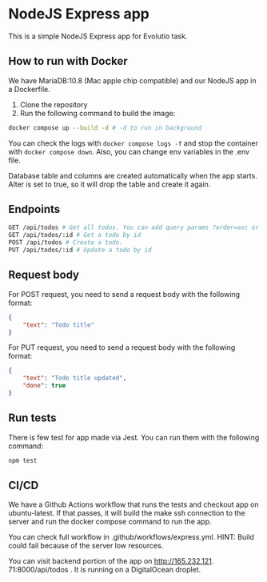 # NodeJS Express app

This is a simple NodeJS Express app for Evolutio task.

## How to run with Docker

We have MariaDB:10.8 (Mac apple chip compatible) and our NodeJS app in a 
Dockerfile.

1. Clone the repository
2. Run the following command to build the image:

```bash
docker compose up --build -d # -d to run in background 
``` 
You can check the logs with `docker compose logs -f` and stop the container 
with `docker compose down`. Also, you can change env variables in the .env file.

Database table and columns are created automatically when the app starts. 
Alter is set to true, so it will drop the table and create it again.

## Endpoints

```bash
GET /api/todos # Get all todos. You can add query params ?order=asc or ?order=desc to sort the todos by creation date. Default is desc.
GET /api/todos/:id # Get a todo by id
POST /api/todos # Create a todo.
PUT /api/todos/:id # Update a todo by id
```

## Request body

For POST request, you need to send a request body with the following format:
```json
{
    "text": "Todo title"
}
```

For PUT request, you need to send a request body with the following format:
```json
{
    "text": "Todo title updated",
    "done": true
}
```

## Run tests

There is few test for app made via Jest. You can run them with the following command:

```bash
npm test
```

## CI/CD
We have a Github Actions workflow that runs the tests and checkout app on 
ubuntu-latest. If that passes, it will build the make ssh connection to the
server and run the docker compose command to run the app.

You can check full workflow in .github/workflows/express.yml. 
HINT: Build could fail because of the server low resources.

You can visit backend portion of the app on http://165.232.121.
71:8000/api/todos . It is running on a DigitalOcean droplet.